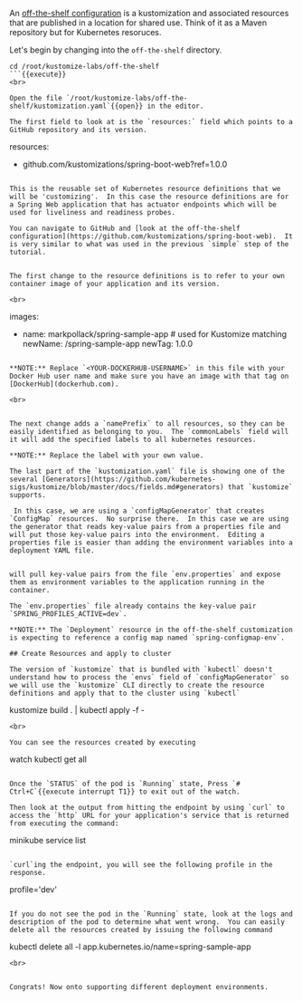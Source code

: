 An [off-the-shelf configuration](https://github.com/kubernetes-sigs/kustomize/blob/master/docs/glossary.md#off-the-shelf-configuration) is a kustomization and associated resources that are published in a location for shared use.  Think of it as a Maven repository but for Kubernetes resoruces.

Let's begin by changing into the `off-the-shelf` directory.

```
cd /root/kustomize-labs/off-the-shelf
```{{execute}}
<br>

Open the file `/root/kustomize-labs/off-the-shelf/kustomization.yaml`{{open}} in the editor.

The first field to look at is the `resources:` field which points to a GitHub repository and its version.  

```
resources:
  - github.com/kustomizations/spring-boot-web?ref=1.0.0
```

This is the reusable set of Kubernetes resource definitions that we will be 'customizing'.  In this case the resource definitions are for a Spring Web application that has actuator endpoints which will be used for liveliness and readiness probes.  

You can navigate to GitHub and [look at the off-the-shelf configuration](https://github.com/kustomizations/spring-boot-web).  It is very similar to what was used in the previous `simple` step of the tutorial.


The first change to the resource definitions is to refer to your own container image of your application and its version.

<br>
```
images:
  - name: markpollack/spring-sample-app  # used for Kustomize matching
    newName: <YOUR-DOCKERHUB-USERNAME>/spring-sample-app
    newTag: 1.0.0
```

**NOTE:** Replace `<YOUR-DOCKERHUB-USERNAME>` in this file with your Docker Hub user name and make sure you have an image with that tag on [DockerHub](dockerhub.com).

<br>


The next change adds a `namePrefix` to all resources, so they can be easily identified as belonging to you.  The `commonLabels` field will it will add the specified labels to all kubernetes resources.   

**NOTE:** Replace the label with your own value.

The last part of the `kustomization.yaml` file is showing one of the several [Generators](https://github.com/kubernetes-sigs/kustomize/blob/master/docs/fields.md#generators) that `kustomize` supports.

 In this case, we are using a `configMapGenerator` that creates `ConfigMap` resources.  No surprise there.  In this case we are using the generator that reads key-value pairs from a properties file and will put those key-value pairs into the environment.  Editing a properties file is easier than adding the environment variables into a deployment YAML file.


will pull key-value pairs from the file `env.properties` and expose them as environment variables to the application running in the container.  

The `env.properties` file already contains the key-value pair `SPRING_PROFILES_ACTIVE=dev`.

**NOTE:** The `Deployment` resource in the off-the-shelf customization is expecting to reference a config map named `spring-configmap-env`.

## Create Resources and apply to cluster

The version of `kustomize` that is bundled with `kubectl` doesn't understand how to process the `envs` field of `configMapGenerator` so we will use the `kustomize` CLI directly to create the resource definitions and apply that to the cluster using `kubectl`

```
kustomize build . | kubectl apply -f -
```{{execute}}
<br>

You can see the resources created by executing

```
watch kubectl get all
```{{execute}}

Once the `STATUS` of the pod is `Running` state, Press `# Ctrl+C`{{execute interrupt T1}} to exit out of the watch.

Then look at the output from hitting the endpoint by using `curl` to access the `http` URL for your application's service that is returned from executing the command:

```
minikube service list
```{{execute}}

`curl`ing the endpoint, you will see the following profile in the response.

```
profile='dev'
```

If you do not see the pod in the `Running` state, look at the logs and description of the pod to determine what went wrong.  You can easily delete all the resources created by issuing the following command

```
kubectl delete all -l app.kubernetes.io/name=spring-sample-app
```{{execute}}
<br>


Congrats! Now onto supporting different deployment environments.

